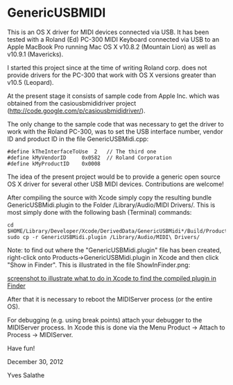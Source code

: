 GenericUSBMIDI
==============

This is an OS X driver for MIDI devices connected via USB. It has been tested with a Roland (Ed) PC-300 MIDI Keyboard connected via USB to an Apple MacBook Pro running Mac OS X v10.8.2 (Mountain Lion) as well as v10.9.1 (Mavericks).

I started this project since at the time of writing Roland corp. does not provide drivers for the PC-300 that work with OS X versions greater than v10.5 (Leopard). 

At the present stage it consists of sample code from Apple Inc. which was obtained from the casiousbmididriver project (http://code.google.com/p/casiousbmididriver/).

The only change to the sample code that was necessary to get the driver to work with the Roland PC-300, was to set the USB interface number, vendor ID and product ID in the file GenericUSBMidi.cpp:

    #define kTheInterfaceToUse	2	// The third one
    #define kMyVendorID		0x0582	// Roland Corporation
    #define kMyProductID	0x0008

The idea of the present project would be to provide a generic open source OS X driver for several other USB MIDI devices. Contributions are welcome! 


After compiling the source with Xcode simply copy the resulting bundle GenericUSBMidi.plugin to the Folder /Library/Audio/MIDI Drivers/. This is most simply done with the following bash (Terminal) commands:

    cd $HOME/Library/Developer/Xcode/DerivedData/GenericUSBMidi*/Build/Products/Debug
    sudo cp -r GenericUSBMidi.plugin /Library/Audio/MIDI\ Drivers/

Note: to find out where the "GenericUSBMidi.plugin" file has been created, right-click onto Products->GenericUSBMidi.plugin in Xcode and then click "Show in Finder". This is illustrated in the file ShowInFinder.png:

[screenshot to illustrate what to do in Xcode to find the compiled plugin in Finder](ShowInFinder.png)

After that it is necessary to reboot the MIDIServer process (or the entire OS). 

For debugging (e.g. using break points) attach your debugger to the MIDIServer process.
In Xcode this is done via the Menu Product -> Attach to Process -> MIDIServer.

Have fun!

December 30, 2012

Yves Salathe
